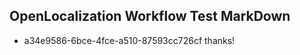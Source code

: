 ## OpenLocalization Workflow Test MarkDown
* a34e9586-6bce-4fce-a510-87593cc726cf thanks!

<!--HONumber=Jul16_HO4-->


